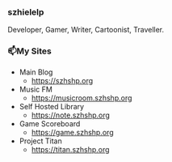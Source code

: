 ### szhielelp

Developer, Gamer, Writer, Cartoonist, Traveller.


### 📫My Sites

- Main Blog
  - https://szhshp.org
- Music FM
  - https://musicroom.szhshp.org
- Self Hosted Library
  - https://note.szhshp.org
- Game Scoreboard
  - https://game.szhshp.org
- Project Titan
  - https://titan.szhshp.org

